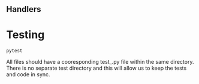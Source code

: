 # <name>

## Handlers

# Testing

```
pytest
```

All files should have a cooresponding test_<name>.py file within the same
directory. There is no separate test directory and this will allow us to keep
the tests and code in sync.